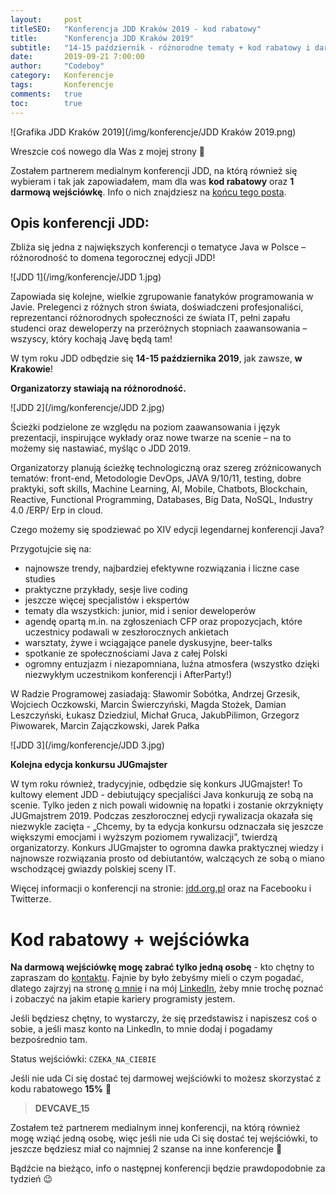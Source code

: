 ```yaml
---
layout:     post
titleSEO:   "Konferencja JDD Kraków 2019 - kod rabatowy"
title:      "Konferencja JDD Kraków 2019"
subtitle:   "14-15 październik - różnorodne tematy + kod rabatowy i darmowa wejściówka"
date:       2019-09-21 7:00:00
author:     "Codeboy"
category:   Konferencje
tags:       Konferencje
comments:   true
toc:        true
---
```


![Grafika JDD Kraków 2019](/img/konferencje/JDD Kraków 2019.png)

Wreszcie coś nowego dla Was z mojej strony :slightly_smiling_face:
 
Zostałem partnerem medialnym konferencji JDD, na którą również się wybieram i tak jak zapowiadałem, mam dla was **kod rabatowy** oraz **1 darmową wejściówkę**. Info o nich znajdziesz na [końcu tego posta](#kod-rabatowy--wejściówka).

## Opis konferencji JDD:

Zbliża się jedna z największych konferencji o tematyce Java w Polsce – różnorodność to domena tegorocznej edycji JDD!

![JDD 1](/img/konferencje/JDD 1.jpg)

Zapowiada się kolejne, wielkie zgrupowanie fanatyków programowania w Javie. Prelegenci z różnych stron świata, doświadczeni profesjonaliści, reprezentanci różnorodnych społeczności ze świata IT, pełni zapału studenci oraz deweloperzy na przeróżnych stopniach zaawansowania – wszyscy, który kochają Javę będą tam!

W tym roku JDD odbędzie się **14-15 października 2019**, jak zawsze, **w Krakowie**!

**Organizatorzy stawiają na różnorodność.**

![JDD 2](/img/konferencje/JDD 2.jpg)

Ścieżki podzielone ze względu na poziom zaawansowania i język prezentacji, inspirujące wykłady oraz nowe twarze na scenie – na to możemy się nastawiać, myśląc o JDD 2019. 

Organizatorzy planują ścieżkę technologiczną oraz szereg zróżnicowanych tematów: front-end, Metodologie DevOps, JAVA 9/10/11, testing, dobre praktyki, soft skills, Machine Learning, AI, Mobile, Chatbots, Blockchain, Reactive, Functional Programming, Databases, Big Data, NoSQL, Industry 4.0 /ERP/ Erp in cloud.

Czego możemy się spodziewać po XIV edycji legendarnej konferencji Java?

Przygotujcie się na:
- najnowsze trendy, najbardziej efektywne rozwiązania i liczne case studies 
- praktyczne przykłady, sesje live coding
- jeszcze więcej specjalistów i ekspertów
- tematy dla wszystkich: junior, mid i senior deweloperów
- agendę opartą m.in. na zgłoszeniach CFP oraz propozycjach, które uczestnicy podawali w zeszłorocznych ankietach  
- warsztaty, żywe i wciągające panele dyskusyjne, beer-talks
- spotkanie ze społecznościami Java z całej Polski
- ogromny entuzjazm i niezapomniana, luźna atmosfera (wszystko dzięki niezwykłym uczestnikom konferencji i AfterParty!)

W Radzie Programowej zasiadają:
Sławomir Sobótka, Andrzej Grzesik, Wojciech Oczkowski, 
Marcin Świerczyński, Magda Stożek, Damian Leszczyński, Łukasz Dziedziul, 
Michał Gruca, JakubPilimon, Grzegorz Piwowarek, Marcin Zajączkowski, Jarek Pałka

![JDD 3](/img/konferencje/JDD 3.jpg)

**Kolejna edycja konkursu JUGmajster**

W tym roku również, tradycyjnie, odbędzie się konkurs JUGmajster! To kultowy element JDD - debiutujący specjaliści Java konkurują ze sobą na scenie. Tylko jeden z nich powali widownię na łopatki i zostanie okrzyknięty JUGmajstrem 2019. Podczas zeszłorocznej edycji rywalizacja okazała się niezwykle zacięta - „Chcemy, by ta edycja konkursu odznaczała się jeszcze większymi emocjami i wyższym poziomem rywalizacji”, twierdzą organizatorzy. Konkurs JUGmajster to ogromna dawka praktycznej wiedzy i najnowsze rozwiązania prosto od debiutantów, walczących ze sobą o miano wschodzącej gwiazdy polskiej sceny IT. 

Więcej informacji o konferencji na stronie: [jdd.org.pl](https://jdd.org.pl) oraz na Facebooku i Twitterze.


# Kod rabatowy + wejściówka

**Na darmową wejściówkę mogę zabrać tylko jedną osobę** - kto chętny to zapraszam do [kontaktu](/kontakt). Fajnie by było żebyśmy mieli o czym pogadać, dlatego zajrzyj na stronę [o mnie](/o-mnie) i na mój [LinkedIn](https://www.linkedin.com/in/marcin-lasota/), żeby mnie trochę poznać i zobaczyć na jakim etapie kariery programisty jestem. 

Jeśli będziesz chętny, to wystarczy, że się przedstawisz i napiszesz coś o sobie, a jeśli masz konto na LinkedIn, to mnie dodaj i pogadamy bezpośrednio tam.

Status wejściówki: `CZEKA_NA_CIEBIE`

Jeśli nie uda Ci się dostać tej darmowej wejściówki to możesz skorzystać z kodu rabatowego **15%** :slightly_smiling_face:

> **DEVCAVE_15**

Zostałem też partnerem medialnym innej konferencji, na którą również mogę wziąć jedną osobę, więc jeśli nie uda Ci się dostać tej wejściówki, to jeszcze będziesz miał co najmniej 2 szanse na inne konferencje :slightly_smiling_face:

Bądźcie na bieżąco, info o następnej konferencji będzie prawdopodobnie za tydzień :wink:


